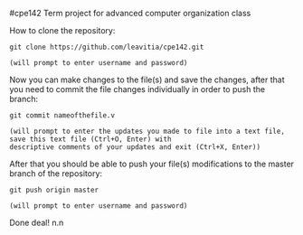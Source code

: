 #cpe142
Term project for advanced computer organization class

How to clone the repository:
	
	git clone https://github.com/leavitia/cpe142.git
	
	(will prompt to enter username and password)

Now you can make changes to the file(s) and save the changes, after that you need to commit the file changes individually in order to push the branch:
	
	git commit nameofthefile.v
	
	(will prompt to enter the updates you made to file into a text file, save this text file (Ctrl+O, Enter) with 
	descriptive comments of your updates and exit (Ctrl+X, Enter))

After that you should be able to push your file(s) modifications to the master branch of the repository:
	
	git push origin master
	
	(will prompt to enter username and password)
	

Done deal! n.n
